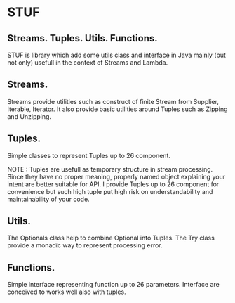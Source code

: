STUF
====
Streams. Tuples. Utils. Functions.
----------------------------------

STUF is library which add some utils class and interface in Java mainly (but not only) usefull in the context of Streams and Lambda.

Streams.
--------
Streams provide utilities such as construct of finite Stream from Supplier, Iterable, Iterator.
It also provide basic utilities around Tuples such as Zipping and Unzipping.

Tuples.
-------
Simple classes to represent Tuples up to 26 component.

NOTE : Tuples are usefull as temporary structure in stream processing.
Since they have no proper meaning, properly named object explaining your intent are better suitable for API.
I provide Tuples up to 26 component for convenience but such high tuple put high risk on understandability and maintainability of your code.

Utils.
------
The Optionals class help to combine Optional into Tuples.
The Try class provide a monadic way to represent processing error.

Functions.
----------
Simple interface representing function up to 26 parameters.
Interface are conceived to works well also with tuples.
